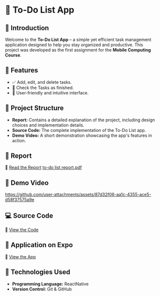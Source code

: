 # 📝 To-Do List App

## 📌 Introduction
Welcome to the **To-Do List App** – a simple yet efficient task management application designed to help you stay organized and productive. This project was developed as the first assignment for the **Mobile Computing Course**.

## 🚀 Features
- ✅ Add, edit, and delete tasks.
- 📅 Check the Tasks as finished.
- 🎨 User-friendly and intuitive interface.

## 📂 Project Structure
- **Report:** Contains a detailed explanation of the project, including design choices and implementation details.
- **Source Code:** The complete implementation of the To-Do List app.
- **Demo Video:** A short demonstration showcasing the app's features in action.

## 📄 Report
📑 [Read the Report](https://github.com/Abdullaheiiiid/Mobile-Computing-Course-Taks/blob/master/To-Do%20List/Report/to-do%20list%20report.pdf)
[to-do list report.pdf](https://github.com/user-attachments/files/19212932/to-do.list.report.pdf)

## 🎥 Demo Video

https://github.com/user-attachments/assets/87d32f06-aa1c-4355-ace5-d58f37575a9e

## 💻 Source Code
📝 [View the Code](https://github.com/Abdullaheiiiid/Mobile-Computing-Course-Taks/tree/master/To-Do%20List/Code)

## 📱 Application on Expo
📝 [View the App](https://snack.expo.dev/@abdullaheiid/to-do-list)

## 🔧 Technologies Used
- **Programming Language:** ReactNative
- **Version Control:** Git & GitHub


